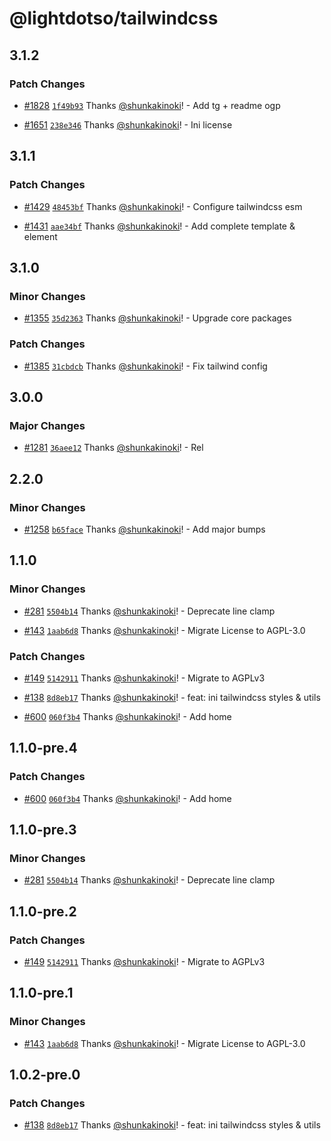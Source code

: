 # @lightdotso/tailwindcss

## 3.1.2

### Patch Changes

- [#1828](https://github.com/LightDotSo/LightDotSo/pull/1828) [`1f49b93`](https://github.com/LightDotSo/LightDotSo/commit/1f49b939979776205ad1644a4b1ae6e2501a4ed2) Thanks [@shunkakinoki](https://github.com/shunkakinoki)! - Add tg + readme ogp

- [#1651](https://github.com/LightDotSo/LightDotSo/pull/1651) [`238e346`](https://github.com/LightDotSo/LightDotSo/commit/238e34694988a0af454efb049acafc4a40575f56) Thanks [@shunkakinoki](https://github.com/shunkakinoki)! - Ini license

## 3.1.1

### Patch Changes

- [#1429](https://github.com/LightDotSo/LightDotSo/pull/1429) [`48453bf`](https://github.com/LightDotSo/LightDotSo/commit/48453bfaf66de41a8dee355e8e56c2c1f334c32a) Thanks [@shunkakinoki](https://github.com/shunkakinoki)! - Configure tailwindcss esm

- [#1431](https://github.com/LightDotSo/LightDotSo/pull/1431) [`aae34bf`](https://github.com/LightDotSo/LightDotSo/commit/aae34bfc21e074fe5745b77e5c9284e33d11b204) Thanks [@shunkakinoki](https://github.com/shunkakinoki)! - Add complete template & element

## 3.1.0

### Minor Changes

- [#1355](https://github.com/LightDotSo/LightDotSo/pull/1355) [`35d2363`](https://github.com/LightDotSo/LightDotSo/commit/35d2363c6b0a35c14689033956b2507473643d92) Thanks [@shunkakinoki](https://github.com/shunkakinoki)! - Upgrade core packages

### Patch Changes

- [#1385](https://github.com/LightDotSo/LightDotSo/pull/1385) [`31cbdcb`](https://github.com/LightDotSo/LightDotSo/commit/31cbdcb1373e9b805a144bb58a31ad563d3c0cdc) Thanks [@shunkakinoki](https://github.com/shunkakinoki)! - Fix tailwind config

## 3.0.0

### Major Changes

- [#1281](https://github.com/LightDotSo/LightDotSo/pull/1281) [`36aee12`](https://github.com/LightDotSo/LightDotSo/commit/36aee12ae0610cc5de68b7529f8c4ae723549a0c) Thanks [@shunkakinoki](https://github.com/shunkakinoki)! - Rel

## 2.2.0

### Minor Changes

- [#1258](https://github.com/LightDotSo/LightDotSo/pull/1258) [`b65face`](https://github.com/LightDotSo/LightDotSo/commit/b65face830ec21f930f5c4b8d0cd3a0fde56d684) Thanks [@shunkakinoki](https://github.com/shunkakinoki)! - Add major bumps

## 1.1.0

### Minor Changes

- [#281](https://github.com/LightDotSo/LightDotSo/pull/281) [`5504b14`](https://github.com/LightDotSo/LightDotSo/commit/5504b14314e9f00b74738792de9fe4c66d21c02f) Thanks [@shunkakinoki](https://github.com/shunkakinoki)! - Deprecate line clamp

- [#143](https://github.com/LightDotSo/LightDotSo/pull/143) [`1aab6d8`](https://github.com/LightDotSo/LightDotSo/commit/1aab6d87fc1d2c5ebf274c14c1ac0e386b54b7a1) Thanks [@shunkakinoki](https://github.com/shunkakinoki)! - Migrate License to AGPL-3.0

### Patch Changes

- [#149](https://github.com/LightDotSo/LightDotSo/pull/149) [`5142911`](https://github.com/LightDotSo/LightDotSo/commit/51429114636eff5d0a0553af96dc2d0f5120a702) Thanks [@shunkakinoki](https://github.com/shunkakinoki)! - Migrate to AGPLv3

- [#138](https://github.com/LightDotSo/LightDotSo/pull/138) [`8d8eb17`](https://github.com/LightDotSo/LightDotSo/commit/8d8eb1757888ebdab1d73584bac9f453b527b3d0) Thanks [@shunkakinoki](https://github.com/shunkakinoki)! - feat: ini tailwindcss styles & utils

- [#600](https://github.com/LightDotSo/LightDotSo/pull/600) [`060f3b4`](https://github.com/LightDotSo/LightDotSo/commit/060f3b466d4427eea73117c202a0f4f3cd76544a) Thanks [@shunkakinoki](https://github.com/shunkakinoki)! - Add home

## 1.1.0-pre.4

### Patch Changes

- [#600](https://github.com/LightDotSo/LightDotSo/pull/600) [`060f3b4`](https://github.com/LightDotSo/LightDotSo/commit/060f3b466d4427eea73117c202a0f4f3cd76544a) Thanks [@shunkakinoki](https://github.com/shunkakinoki)! - Add home

## 1.1.0-pre.3

### Minor Changes

- [#281](https://github.com/LightDotSo/LightDotSo/pull/281) [`5504b14`](https://github.com/LightDotSo/LightDotSo/commit/5504b14314e9f00b74738792de9fe4c66d21c02f) Thanks [@shunkakinoki](https://github.com/shunkakinoki)! - Deprecate line clamp

## 1.1.0-pre.2

### Patch Changes

- [#149](https://github.com/LightDotSo/LightDotSo/pull/149) [`5142911`](https://github.com/LightDotSo/LightDotSo/commit/51429114636eff5d0a0553af96dc2d0f5120a702) Thanks [@shunkakinoki](https://github.com/shunkakinoki)! - Migrate to AGPLv3

## 1.1.0-pre.1

### Minor Changes

- [#143](https://github.com/LightDotSo/LightDotSo/pull/143) [`1aab6d8`](https://github.com/LightDotSo/LightDotSo/commit/1aab6d87fc1d2c5ebf274c14c1ac0e386b54b7a1) Thanks [@shunkakinoki](https://github.com/shunkakinoki)! - Migrate License to AGPL-3.0

## 1.0.2-pre.0

### Patch Changes

- [#138](https://github.com/LightDotSo/LightDotSo/pull/138) [`8d8eb17`](https://github.com/LightDotSo/LightDotSo/commit/8d8eb1757888ebdab1d73584bac9f453b527b3d0) Thanks [@shunkakinoki](https://github.com/shunkakinoki)! - feat: ini tailwindcss styles & utils
